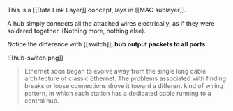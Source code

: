 This is a [[Data Link Layer]] concept, lays in [[MAC sublayer]].

A hub simply connects all the attached wires electrically, as if they were soldered together. (Nothing more, nothing else).

Notice the difference with [[switch]], **hub output packets to all ports.**

![[hub-switch.png]]

> Ethernet soon began to evolve away from the single long cable architecture of  classic Ethernet. The problems associated with finding breaks or loose connections drove it toward a different kind of wiring pattern, in which each station has a dedicated cable running to a central hub.